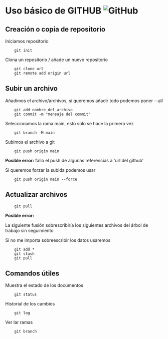 # Uso básico de GITHUB ![GitHub](https://findicons.com/files/icons/2435/alex_peattie/32/github_alt.png)

## Creación o copia de repositorio

Iniciamos repositorio
```console
    git init 
```

Clona un repositorio / añade un nuevo repositorio
```console 
    git clone url
    git remote add origin url

```

## Subir un archivo 

Añadimos el archivo/archivos, si queremos añadir todo podemos poner --all
```console
    git add nombre_del_archivo
    git commit -m "mensaje del commit"
```

Seleccionamos la rama main, esto solo se hace la primera vez
```console
    git branch -M main
```

Subimos el archivo a git
```console
    git push origin main
```

**Posible error:**
 falló el push de algunas referencias a 'url del github'

Si queremos forzar la subida podemos usar
```console
    git push origin main --force
```

## Actualizar archivos

```console
    git pull
```

**Posible error:**

La siguiente fusión sobrescribiría los siguientes archivos del árbol de trabajo sin seguimiento

Si no me importa sobreescribir los datos usaremos
```console
    git add *
    git stash
    git pull
```

## Comandos útiles

Muestra el estado de los documentos
```console
    git status
```

Historial de los cambios
```console
    git log
```

Ver lar ramas
```console
    git branch
```